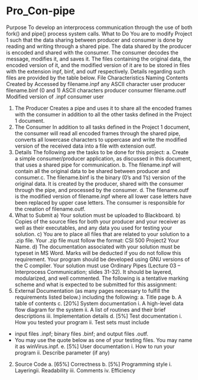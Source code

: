 # Pro_Con-pipe
Purpose
To develop an interprocess communication through the use of both fork() and pipe() process
system calls.
What to Do
You are to modify Project 1 such that the data sharing between producer and consumer is done
by reading and writing through a shared pipe. The data shared by the producer is encoded and
shared with the consumer. The consumer decodes the message, modifies it, and saves it. The
files containing the original data, the encoded version of it, and the modified version of it are to
be stored in files with the extension inpf, binf, and outf respectively. Details regarding such files
are provided by the table below.
File Characteristics
Naming Contents Created by Accessed by
filename.inpf any ASCII character user producer
filename.binf (0 and 1) ASCII characters producer consumer
filename.outf Modified version of .inpf consumer user
1. The Producer
Creates a pipe and uses it to share all the encoded frames with the consumer in addition to all the
other tasks defined in the Project 1 document.
2. The Consumer
In addition to all tasks defined in the Project 1 document, the consumer will read all encoded
frames through the shared pipe, converts all lowercase characters to uppercase and write the
modified version of the received data into a file with extension outf.
3. Details
The following are the tasks to be done for this project:
a. Create a simple consumer/producer application, as discussed in this document, that
uses a shared pipe for communication.
b. The filename.inpf will contain all the original data to be shared between producer and
consumer.c. The filename.binf is the binary (0’s and 1’s) version of the original data. It is created
by the producer, shared with the consumer through the pipe, and processed by the
consumer.
d. The filename.outf is the modified version of filename.inpf where all lower case letters
have been replaced by upper case letters. The consumer is responsible for the creation
of filename.outf.
3. What to Submit
a) Your solution must be uploaded to Blackboard.
b) Copies of the source files for both your producer and your receiver as well as their
executables, and any data you used for testing your solution.
c) You are to place all files that are related to your solution to a .zip file. Your .zip file
must follow the format: CSI 500 Project2 Your Name.
d) The documentation associated with your solution must be typeset in MS Word. Marks
will be deducted if you do not follow this requirement.
Your program should be developed using GNU versions of the C compiler. Your solution must
use Ordinary Pipes (Lecture 03 – Interprocess Communication; slides 31-32). It should be
layered, modularized, and well commented. The following is a tentative marking scheme and
what is expected to be submitted for this assignment:
1. External Documentation (as many pages necessary to fulfill the requirements listed below.)
including the following:
a. Title page
b. A table of contents
c. [20%] System documentation
i. A high-level data flow diagram for the system
ii. A list of routines and their brief descriptions
iii. Implementation details
d. [5%] Test documentation
i. How you tested your program
ii. Test sets must include
- input files .inpf; binary files .binf; and output files .outf.
- You may use the quote below as one of your testing files. You
may name it as winVirus.inpf.
e. [5%] User documentation
i. How to run your program
ii. Describe parameter (if any)
2. Source Code
a. [65%] Correctness
b. [5%] Programming style
i. Layeringii. Readability
iii. Comments
iv. Efficiency
